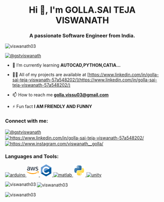 
<h1 align="center">Hi 👋, I'm GOLLA.SAI TEJA VISWANATH</h1>
<h3 align="center">A passionate Software Engineer from India.</h3>
<p align="left"> <img src="https://komarev.com/ghpvc/?username=viswanath03&label=Profile%20views&color=0e75b6&style=flat" alt="viswanath03" /> </p>

<p align="left"> <a href="https://twitter.com/@gstviswanath" target="blank"><img src="https://img.shields.io/twitter/follow/@gstviswanath?logo=twitter&style=for-the-badge" alt="@gstviswanath" /></a> </p>

- 🌱 I’m currently learning **AUTOCAD,PYTHON,CATIA...**

- 👨‍💻 All of my projects are available at [https://www.linkedin.com/in/golla-sai-teja-viswanath-57a548202/](https://www.linkedin.com/in/golla-sai-teja-viswanath-57a548202/)

- 📫 How to reach me **golla.vissu03@gmail.com**

- ⚡ Fun fact **I AM FRIENDLY AND FUNNY**

<h3 align="left">Connect with me:</h3>
<p align="left">
<a href="https://twitter.com/@gstviswanath" target="blank"><img align="center" src="https://raw.githubusercontent.com/rahuldkjain/github-profile-readme-generator/master/src/images/icons/Social/twitter.svg" alt="@gstviswanath" height="30" width="40" /></a>
<a href="https://linkedin.com/in/https://www.linkedin.com/in/golla-sai-teja-viswanath-57a548202/" target="blank"><img align="center" src="https://raw.githubusercontent.com/rahuldkjain/github-profile-readme-generator/master/src/images/icons/Social/linked-in-alt.svg" alt="https://www.linkedin.com/in/golla-sai-teja-viswanath-57a548202/" height="30" width="40" /></a>
<a href="https://instagram.com/https://www.instagram.com/viswanath__golla/" target="blank"><img align="center" src="https://raw.githubusercontent.com/rahuldkjain/github-profile-readme-generator/master/src/images/icons/Social/instagram.svg" alt="https://www.instagram.com/viswanath__golla/" height="30" width="40" /></a>
</p>

<h3 align="left">Languages and Tools:</h3>
<p align="left"> <a href="https://www.arduino.cc/" target="_blank" rel="noreferrer"> <img src="https://cdn.worldvectorlogo.com/logos/arduino-1.svg" alt="arduino" width="40" height="40"/> </a> <a href="https://aws.amazon.com" target="_blank" rel="noreferrer"> <img src="https://raw.githubusercontent.com/devicons/devicon/master/icons/amazonwebservices/amazonwebservices-original-wordmark.svg" alt="aws" width="40" height="40"/> </a> <a href="https://www.cprogramming.com/" target="_blank" rel="noreferrer"> <img src="https://raw.githubusercontent.com/devicons/devicon/master/icons/c/c-original.svg" alt="c" width="40" height="40"/> </a> <a href="https://www.mathworks.com/" target="_blank" rel="noreferrer"> <img src="https://upload.wikimedia.org/wikipedia/commons/2/21/Matlab_Logo.png" alt="matlab" width="40" height="40"/> </a> <a href="https://www.python.org" target="_blank" rel="noreferrer"> <img src="https://raw.githubusercontent.com/devicons/devicon/master/icons/python/python-original.svg" alt="python" width="40" height="40"/> </a> <a href="https://unity.com/" target="_blank" rel="noreferrer"> <img src="https://www.vectorlogo.zone/logos/unity3d/unity3d-icon.svg" alt="unity" width="40" height="40"/> </a> </p>

<p><img align="left" src="https://github-readme-stats.vercel.app/api/top-langs?username=viswanath03&show_icons=true&locale=en&layout=compact" alt="viswanath03" /></p>

<p>&nbsp;<img align="center" src="https://github-readme-stats.vercel.app/api?username=viswanath03&show_icons=true&locale=en" alt="viswanath03" /></p>

<p><img align="center" src="https://github-readme-streak-stats.herokuapp.com/?user=viswanath03&" alt="viswanath03" /></p>
